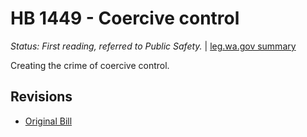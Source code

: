 # HB 1449 - Coercive control
*Status: First reading, referred to Public Safety.* | [leg.wa.gov summary](https://app.leg.wa.gov/billsummary?BillNumber=1449&Year=2021)

Creating the crime of coercive control.

## Revisions
* [Original Bill](1/)